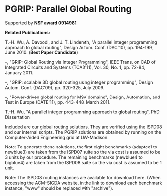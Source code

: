 # PGRIP: Parallel Global Routing

Supported by **NSF award [0914981](https://www.nsf.gov/awardsearch/showAward?AWD_ID=0914981&HistoricalAwards=false)**

**Related Publications:** 

T.-H. Wu, A. Davoodi, and J. T. Linderoth, "A parallel integer programming approach to global routing", Design Autom. Conf. (DAC'10), pp. 194-199, June 2010. (**Best Paper Candidate**)

-, "GRIP: Global Routing via Integer Programming", IEEE Trans. on CAD of Integrated Circuits and Systems (TCAD'11), Vol. 30, No. 1, pp. 72-84, January 2011. 

-, "GRIP: scalable 3D global routing using integer programming", Design Autom. Conf. (DAC'09), pp. 320-325, July 2009.

-, "Power-driven global routing for MSV domains", Design, Automation, and Test in Europe (DATE'11), pp. 443-448, March 2011.

T.-H. Wu, "A parallel integer programming approach to global routing", PhD Dissertation

Included are our global routing solutions. They are verified using the ISPD08 and our internal scripts. The PGRIP solutions are obtained by running on the Computer-Aided Engineering grid at UW-Madison.

Note: To generate these solutions, the first eight benchmarks (adaptec1 to newblue3) are taken from the ISPD07 suite so the via cost is assumed to be 3 units by our procedure. The remaining benchmarks (newblue4 to bigblue4) are taken from the ISPD08 suite so the via cost is assumed to be 1 unit.

Note: The ISPD08 routing instances are available for download here. (When accessing the ACM-SIGDA website, in the link to download each benchmark instance, "www" should be replaced with "archive").
